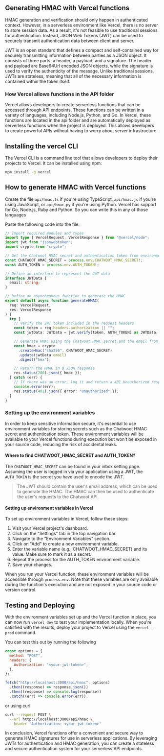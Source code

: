 ## Generating HMAC with Vercel functions

HMAC generation and verification should only happen in authenticated context. However, in a serverless environment like Vercel, there is no server to store session data. As a result, it's not feasible to use traditional sessions for authentication. Instead, JSON Web Tokens (JWT) can be used to securely transmit authentication data between client and server.

JWT is an open standard that defines a compact and self-contained way for securely transmitting information between parties as a JSON object. It consists of three parts: a header, a payload, and a signature. The header and payload are Base64Url encoded JSON objects, while the signature is used to verify the authenticity of the message. Unlike traditional sessions, JWTs are stateless, meaning that all of the necessary information is contained within the token itself.

### How Vercel allows functions in the API folder

Vercel allows developers to create serverless functions that can be accessed through API endpoints. These functions can be written in a variety of languages, including Node.js, Python, and Go. In Vercel, these functions are located in the api folder and are automatically deployed as serverless functions when the project is deployed. This allows developers to create powerful APIs without having to worry about server infrastructure.

## Installing the vercel CLI

The Vercel CLI is a command line tool that allows developers to deploy their projects to Vercel. It can be installed using npm:

```bash
npm install -g vercel
```

## How to generate HMAC with Vercel functions

Create the file `api/hmac.ts` if you're using TypeScript, `api/hmac.js` if you're using JavaScript, or `api/hmac.py` if you're using Python. Vercel has support for Go, Node.js, Ruby and Python. So you can write this in any of those languages

Paste the following code into the file:

```typescript
// Import required modules and types
import type { VercelRequest, VercelResponse } from "@vercel/node";
import jwt from "jsonwebtoken";
import crypto from "crypto";

// Get the Chatwoot HMAC secret and authentication token from environment variables
const CHATWOOT_HMAC_SECRET = process.env.CHATWOOT_HMAC_SECRET!;
const AUTH_TOKEN = process.env.AUTH_TOKEN!;

// Define an interface to represent the JWT data
interface JWTData {
  email: string;
}

// Define an asynchronous function to generate the HMAC
export default async function generateHMAC(
  req: VercelRequest,
  res: VercelResponse
) {
  try {
    // Verify the JWT token included in the request headers
    const token = req.headers.authorization || "";
    const jwtData: JWTData = jwt.verify(token, AUTH_TOKEN) as JWTData;

    // Generate HMAC using the Chatwoot HMAC secret and the email from the JWT data
    const hmac = crypto
      .createHmac("sha256", CHATWOOT_HMAC_SECRET)
      .update(jwtData.email)
      .digest("hex");

    // Return the HMAC in a JSON response
    res.status(200).json({ hmac });
  } catch (err) {
    // If there was an error, log it and return a 401 Unauthorized response
    console.error(err);
    res.status(401).json({ error: "Unauthorized" });
  }
}
```

### Setting up the environment variables

In order to keep sensitive information secure, it's essential to use environment variables for storing secrets such as the Chatwoot HMAC secret and authentication token. These environment variables will be available to your Vercel functions during execution but won't be exposed in your source code, reducing the risk of accidental leaks.

#### Where to find CHATWOOT_HMAC_SECRET and AUTH_TOKEN?

The `CHATWOOT_HMAC_SECRET` can be found in your inbox setting page.
Assuming the user is logged in via your application using a JWT, the `AUTH_TOKEN` is the secret you have used to encode the JWT.

> The JWT should contain the user's email address, which can be used to generate the HMAC. The HMAC can then be used to authenticate the user's requests to the Chatwoot API.

#### Setting up environment variables in Vercel

To set up environment variables in Vercel, follow these steps:

1. Visit your Vercel project's dashboard.
1. Click on the "Settings" tab in the top navigation bar.
1. Navigate to the "Environment Variables" section.
1. Click on "Add" to create a new environment variable.
1. Enter the variable name (e.g., CHATWOOT_HMAC_SECRET) and its value. Make sure to mark it as a secret.
1. Repeat the process for the AUTH_TOKEN environment variable.
1. Save your changes.

When you run your Vercel function, these environment variables will be accessible through `process.env`. Note that these variables are only available during the function's execution and are not exposed in your source code or version control.

## Testing and Deploying

With the environment variables set up and the Vercel function in place, you can now run `vercel dev` to test your implementation locally. When you're satisfied with the results, deploy your project to Vercel using the `vercel --prod` command.

You can test this out by running the following

```js
const options = {
  method: "POST",
  headers: {
    Authorization: "<your-jwt-token>",
  },
};

fetch("http://localhost:3000/api/hmac", options)
  .then((response) => response.json())
  .then((response) => console.log(response))
  .catch((err) => console.error(err));
```

or using curl

```bash
curl --request POST \
  --url http://localhost:3000/api/hmac \
  --header 'Authorization: <your-jwt-token>'
```

In conclusion, Vercel functions offer a convenient and secure way to generate HMAC signatures for use in serverless applications. By leveraging JWTs for authentication and HMAC generation, you can create a stateless and secure authentication system for your serverless API endpoints.
